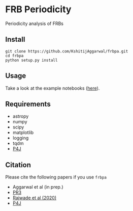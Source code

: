 # FRB Periodicity

Periodicity analysis of FRBs

Install
---
    git clone https://github.com/KshitijAggarwal/frbpa.git
    cd frbpa
    python setup.py install

Usage
---
Take a look at the example notebooks ([here](https://github.com/KshitijAggarwal/frbpa/tree/master/examples)).

Requirements
---
* astropy
* numpy
* scipy
* matplotlib
* logging
* tqdm
* [P4J](https://github.com/phuijse/P4J)
 
Citation
---
Please cite the following papers if you use `frbpa`
* Aggarwal et al (in prep.)
* [PR3](https://ui.adsabs.harvard.edu/abs/2020arXiv200110275T/abstract)
* [Rajwade et al (2020)](https://ui.adsabs.harvard.edu/abs/2020MNRAS.tmp.1508R/abstract)
* [P4J](https://ui.adsabs.harvard.edu/abs/2018ApJS..236...12H/abstract)

